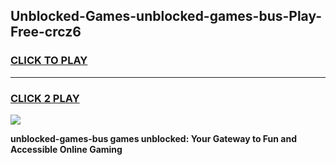 
## Unblocked-Games-unblocked-games-bus-Play-Free-crcz6
<h3>
<a href="https://premium76.site?title=unblocked-games-bus&ref=17A">CLICK TO PLAY</a></h3>
<hr>

<h3>
<a href="https://premium76.site?title=unblocked-games-bus&ref=17A">CLICK 2 PLAY</a>
  
</h3>

<a href="https://premium76.site?title=unblocked-games-bus&ref=17A"><img src="https://clearcache.store/games.png"></a>


**unblocked-games-bus games unblocked: Your Gateway to Fun and Accessible Online Gaming**
